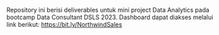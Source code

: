 Repository ini berisi deliverables untuk mini project Data Analytics pada bootcamp Data Consultant DSLS 2023. Dashboard dapat diakses melalui link berikut: https://bit.ly/NorthwindSales
